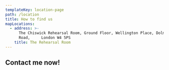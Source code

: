 ```yaml
---
templateKey: location-page
path: /location
title: How to find us
mapLocations:
  - address: >-
      The Chiswick Rehearsal Room, Ground Floor, Wellington Place, Dolman
      Road,     London W4 5PS
    title: The Rehearsal Room
---
```


## Contact me now!
